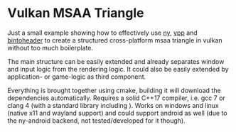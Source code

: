 Vulkan MSAA Triangle
====================

Just a small example showing how to effectively use [ny](https://github.com/nyorain/ny),
[vpp](https://github.com/nyorain/vpp) and [bintoheader](https://github.com/nyorain/bintoheader) to
create a structured cross-platform msaa triangle in vulkan without too much boilerplate.

The main structure can be easily extended and already separates window and input logic from
the rendering logic. It could also be easily extended by application- or game-logic as
third component.

Everything is brought together using cmake, building it will download the dependencies automatically.
Requires a solid C++17 compiler, i.e. gcc 7 or clang 4 (with a standard library including <any>).
Works on windows and linux (native x11 and wayland support) and could support
android as well (due to the ny-android backend, not tested/developed for it though).
